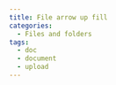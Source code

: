 ```yaml
---
title: File arrow up fill
categories:
  - Files and folders
tags:
  - doc
  - document
  - upload
---
```

